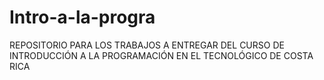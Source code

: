 # Intro-a-la-progra
REPOSITORIO PARA LOS TRABAJOS A ENTREGAR DEL CURSO DE INTRODUCCIÓN A LA PROGRAMACIÓN EN EL TECNOLÓGICO DE COSTA RICA
